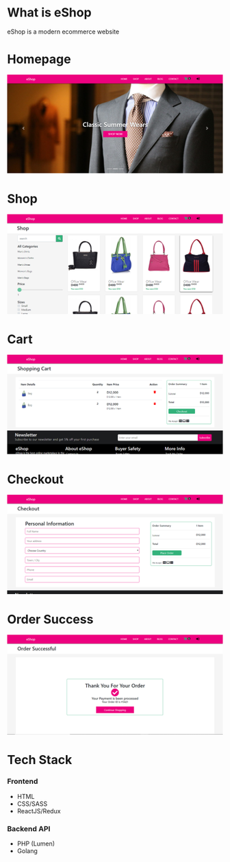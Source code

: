 # What is eShop
eShop is a modern ecommerce website
# Homepage
![Home Page](media/images/home.png)
# Shop 
![Shop Page](media/images/shop.png)
# Cart
![Cart Page](media/images/cart.png)
# Checkout
![Checkout Page](media/images/checkout.png)
# Order Success
![Success Page](media/images/success.png)
# Tech Stack
### Frontend
  - HTML
  - CSS/SASS
  - ReactJS/Redux

### Backend API
  - PHP (Lumen)
  - Golang